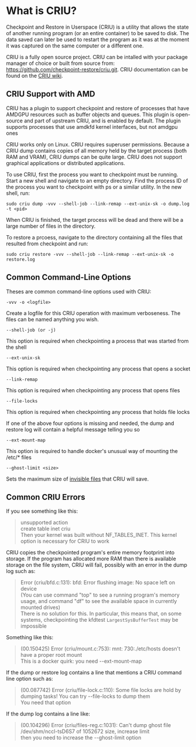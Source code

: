 # What is CRIU?

Checkpoint and Restore in Userspace (CRIU) is a utility that allows the state of another running program (or an entire container) to be saved to disk.
The data saved can later be used to restart the program as it was at the moment it was captured on the same computer or a different one.

CRIU is a fully open source project. CRIU can be intalled with your package manager of choice or built from source from: https://github.com/checkpoint-restore/criu.git.
CRIU documentation can be found on the [CRIU wiki](http://criu.org/).

## CRIU Support with AMD

CRIU has a plugin to support checkpoint and restore of processes that have AMDGPU resources such as buffer objects and queues.
This plugin is open-source and part of upstream CRIU, and is enabled by default. The plugin supports processes that use amdkfd kernel interfaces, but not amdgpu ones

CRIU works only on Linux. CRIU requires superuser permissions. Because a CRIU dump contains copies of all memory held by the target process (both RAM and VRAM),
CRIU dumps can be quite large. CRIU does not support graphical applications or distributed applications.

To use CRIU, first the process you want to checkpoint must be running. Start a new shell and navigate to an empty directory. Find the process ID of the process
you want to checkpoint with ps or a similar utility. In the new shell, run:

```shell
sudo criu dump -vvv --shell-job --link-remap --ext-unix-sk -o dump.log -t <pid>
```

When CRIU is finished, the target process will be dead and there will be a large number of files in the directory.

To restore a prcoess, navigate to the directory containing all the files that resulted from checkpoint and run:

```shell
sudo criu restore -vvv --shell-job --link-remap --ext-unix-sk -o restore.log
```

## Common Command-Line Options

Theses are common command-line options used with CRIU:

```shell
-vvv -o <logfile>
```

Create a logfile for this CRIU operation with maximum verboseness. The files can be named anything you wish.

```shell
--shell-job (or -j)
```

This option is required when checkpointing a process that was started from the shell

```shell
--ext-unix-sk
```

This option is required when checkpointing any process that opens a socket

```shell
--link-remap
```

This option is required when checkpointing any process that opens files

```shell
--file-locks
```

This option is required when checkpointing any process that holds file locks

If one of the above four options is missing and needed, the dump and restore log will contain a helpful message telling you so

```shell
--ext-mount-map
```

This option is required to handle docker's unusual way of mounting the /etc/* files

```shell
--ghost-limit <size>
```

Sets the maximum size of [invisible files](https://criu.org/Invisible_files) that CRIU will save.

## Common CRIU Errors

If you see something like this:
>unsupported action \
>create table inet criu \
>Then your kernel was built without NF_TABLES_INET. This kernel option is necessary for CRIU to work

CRIU copies the checkpointed program's entire memory footprint into storage. If the program has allocated more RAM than there is
available storage on the file system, CRIU will fail, possibly with an error in the dump log such as:

>Error (criu/bfd.c:131): bfd: Error flushing image: No space left on device \
>(You can use command "top" to see a running program's memory usage, and command "df" to see the available space in currently mounted drives) \
>There is no solution for this. In particular, this means that, on some systems, checkpointing the kfdtest ```LargestSysBufferTest``` may be impossible

Something like this:
>(00.150425) Error (criu/mount.c:753): mnt: 730:./etc/hosts doesn't have a proper root mount \
> This is a docker quirk: you need --ext-mount-map

 If the dump or restore log contains a line that mentions a CRIU command line option such as:

>(00.087742) Error (criu/file-lock.c:110): Some file locks are hold by dumping tasks! You can try --file-locks to dump them \
>You need that option

If the dump log contains a line like:

> (00.104296) Error (criu/files-reg.c:1031): Can't dump ghost file /dev/shm/nccl-tsD6S7 of 1052672 size, increase limit \
> then you need to increase the --ghost-limit option
